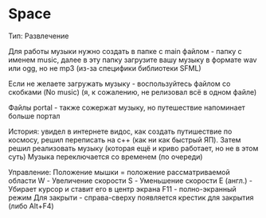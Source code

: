 # Space
Тип: Развлечение 

Для работы музыки нужно создать в папке с main файлом - папку с именем music, далее в эту папку загрузите вашу музыку в формате wav или ogg, но не mp3 (из-за специфики библиотеки SFML)

Если не желаете загружать музыку - воспользуйтесь файлом со скобками (No music) (я, к сожалению, не релизовал всё в одном файле)

Файлы portal - также сожержат музыку, но путешествие напоминает больше портал

История: увидел в интернете видос, как создать путишествие по космосу, решил переписать на c++ (как ни как быстрый ЯП). Затем решил реализовать музыку (которая ещё и криво работает, но не в этом суть)
Музыка переключается со временем (по очереди)

Управление:
Положение мышки = положение рассматриваемой области
W - Увеличение скорости
S - Уменьшение скорости
E (англ.) - Убирает курсор и ставит его в центр экрана
F11 - полно-экранный режим
Для закрыти - справа-сверху появляется крестик для закрытия (либо Alt+F4)
